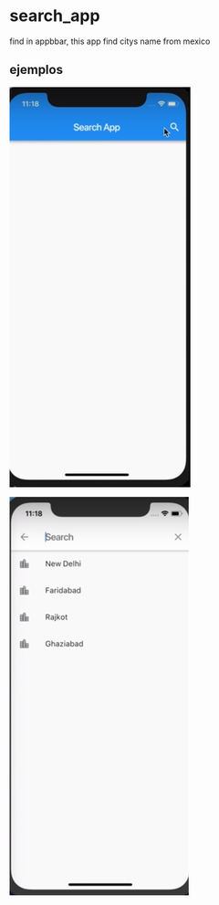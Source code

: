 # search_app

find in appbbar, this app find citys name from mexico

## ejemplos

![alt](/search2.png)

![alt](/search.png)
